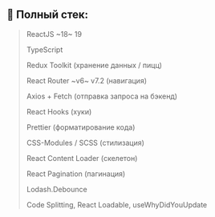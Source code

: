 ## **📝 Полный стек:**
> ReactJS ~18~ 19
>
> TypeScript
>
> Redux Toolkit (хранение данных / пицц)
>
> React Router ~v6~ v7.2 (навигация)
>
> Axios + Fetch (отправка запроса на бэкенд)
>
> React Hooks (хуки)
>
> Prettier (форматирование кода)
>
> CSS-Modules / SCSS (стилизация)
>
> React Content Loader (скелетон)
>
> React Pagination (пагинация)
>
> Lodash.Debounce
>
> Code Splitting, React Loadable, useWhyDidYouUpdate